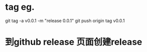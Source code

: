 # tag eg.
git tag -a v0.0.1 -m "release 0.0.1"
git push origin tag v0.0.1
# 到github release 页面创建release